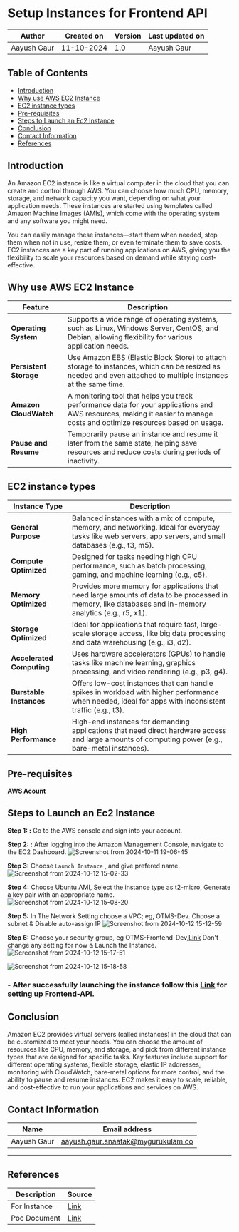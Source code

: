 # Setup Instances for Frontend API

 
|   Author        |  Created on   |  Version   | Last updated on  | 
| --------------- | --------------| -----------|----------------- | 
| Aayush Gaur |  11-10-2024  | 1.0 | Aayush Gaur  | 21-10-2024    |


## Table of Contents
+ [Introduction](#Introduction)
+ [Why use AWS EC2 Instance](#Why-use-AWS-EC2-Instance)
+ [EC2 instance types](#EC2-instance-types)
+ [Pre-requisites](#Pre-requisites)
+ [Steps to Launch an Ec2 Instance](#Steps-to-Launch-an-Ec2-Instance)
+ [Conclusion](#Conclusion)
+ [Contact Information](#Contact-Information)
+ [References](#References)
  

## Introduction
An Amazon EC2 instance is like a virtual computer in the cloud that you can create and control through AWS. You can choose how much CPU, memory, storage, and network capacity you want, depending on what your application needs. These instances are started using templates called Amazon Machine Images (AMIs), which come with the operating system and any software you might need.

You can easily manage these instances—start them when needed, stop them when not in use, resize them, or even terminate them to save costs. EC2 instances are a key part of running applications on AWS, giving you the flexibility to scale your resources based on demand while staying cost-effective.

## Why use AWS EC2 Instance
| Feature                 | Description                                                                                                                                                                |
|-------------------------|----------------------------------------------------------------------------------------------------------------------------------------------------------------------------|
| **Operating System**     | Supports a wide range of operating systems, such as Linux, Windows Server, CentOS, and Debian, allowing flexibility for various application needs.                          |
| **Persistent Storage**   | Use Amazon EBS (Elastic Block Store) to attach storage to instances, which can be resized as needed and even attached to multiple instances at the same time.               |
| **Amazon CloudWatch**    | A monitoring tool that helps you track performance data for your applications and AWS resources, making it easier to manage costs and optimize resources based on usage.     |
| **Pause and Resume**     | Temporarily pause an instance and resume it later from the same state, helping save resources and reduce costs during periods of inactivity.                                  |
## EC2 instance types
| Instance Type            | Description                                                                                                                                                 |
|--------------------------|-------------------------------------------------------------------------------------------------------------------------------------------------------------|
| **General Purpose**       | Balanced instances with a mix of compute, memory, and networking. Ideal for everyday tasks like web servers, app servers, and small databases (e.g., t3, m5). |
| **Compute Optimized**     | Designed for tasks needing high CPU performance, such as batch processing, gaming, and machine learning (e.g., c5).                                           |
| **Memory Optimized**      | Provides more memory for applications that need large amounts of data to be processed in memory, like databases and in-memory analytics (e.g., r5, x1).       |
| **Storage Optimized**     | Ideal for applications that require fast, large-scale storage access, like big data processing and data warehousing (e.g., i3, d2).                           |
| **Accelerated Computing** | Uses hardware accelerators (GPUs) to handle tasks like machine learning, graphics processing, and video rendering (e.g., p3, g4).                              |
| **Burstable Instances**   | Offers low-cost instances that can handle spikes in workload with higher performance when needed, ideal for apps with inconsistent traffic (e.g., t3).          |
| **High Performance**      | High-end instances for demanding applications that need direct hardware access and large amounts of computing power (e.g., bare-metal instances).               |

## Pre-requisites
**AWS Acount**

## Steps to Launch an Ec2 Instance
**Step 1: :** Go to the AWS console and sign into your account.
 
**Step 2: :** After logging into the Amazon Management Console, navigate to the EC2 Dashboard.
![Screenshot from 2024-10-11 19-06-45](https://github.com/user-attachments/assets/3f039af3-26d2-4803-b9d0-ace35254443e)

**Step 3:** Choose `Launch Instance` , and give prefered name.
![Screenshot from 2024-10-12 15-02-33](https://github.com/user-attachments/assets/2a1babff-1ba8-4944-8b43-ea604042179f)

**Step 4:** Choose Ubuntu AMI, Select the instance type as t2-micro, Generate a key pair with an appropriate name.
![Screenshot from 2024-10-12 15-08-20](https://github.com/user-attachments/assets/4ffd7abe-7763-4610-9de7-d2178f47c454)

**Step 5:** In The Network Setting choose a VPC; eg, OTMS-Dev. Choose a subnet & Disable auto-assign IP
![Screenshot from 2024-10-12 15-12-59](https://github.com/user-attachments/assets/453e95e1-74a7-40f9-a4b2-8cce9d26a412)

**Step 6:** Choose your security group, eg OTMS-Frontend-Dev,[Link](https://github.com/mygurukulam-p10/Documentation-P10-Snaatak/blob/main/Manual-Dev-Infra-Setup/Setup%20Infra%20for%20Frontend/Security%20Group/readme.md) Don't change any setting for now & Launch the Instance.
![Screenshot from 2024-10-12 15-17-51](https://github.com/user-attachments/assets/5f1895c6-0352-4a6e-a337-6df5be70dc1f)

![Screenshot from 2024-10-12 15-18-58](https://github.com/user-attachments/assets/7da69dd6-f2ef-420e-a17b-73ff966a02af)

### - After successfully launching the instance follow this [**Link**](https://github.com/mygurukulam-p10/Documentation-P10-Snaatak/tree/main/OT%20MS%20Understanding/Frontend/Setup%20and%20run%20the%20App%20for%20POC%20) for setting up Frontend-API.

## Conclusion

Amazon EC2 provides virtual servers (called instances) in the cloud that can be customized to meet your needs. You can choose the amount of resources like CPU, memory, and storage, and pick from different instance types that are designed for specific tasks. Key features include support for different operating systems, flexible storage, elastic IP addresses, monitoring with CloudWatch, bare-metal options for more control, and the ability to pause and resume instances. EC2 makes it easy to scale, reliable, and cost-effective to run your applications and services on AWS.

## Contact Information
| Name | Email address |
| ---- | ------------- |
| Aayush Gaur | aayush.gaur.snaatak@mygurukulam.co |
***
## References
|  **Description** |   **Source** |
| ---------------- | ------------ |
| For Instance | [Link](https://aws.amazon.com/what-is/cloud-instances/#:~:text=You%20can%20run%20multiple%20virtual,of%20sharing%20and%20scaling%20resources.) |
| Poc Document | [Link](https://github.com/mygurukulam-p10/Documentation-P10-Snaatak/tree/main/OT%20MS%20Understanding/Frontend/Setup%20and%20run%20the%20App%20for%20POC%20) | 









